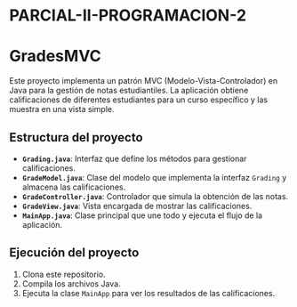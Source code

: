 # PARCIAL-II-PROGRAMACION-2

# GradesMVC

Este proyecto implementa un patrón MVC (Modelo-Vista-Controlador) en Java para la gestión de notas estudiantiles. La aplicación obtiene calificaciones de diferentes estudiantes para un curso específico y las muestra en una vista simple.

## Estructura del proyecto

- **`Grading.java`**: Interfaz que define los métodos para gestionar calificaciones.
- **`GradeModel.java`**: Clase del modelo que implementa la interfaz `Grading` y almacena las calificaciones.
- **`GradeController.java`**: Controlador que simula la obtención de las notas.
- **`GradeView.java`**: Vista encargada de mostrar las calificaciones.
- **`MainApp.java`**: Clase principal que une todo y ejecuta el flujo de la aplicación.

## Ejecución del proyecto

1. Clona este repositorio.
2. Compila los archivos Java.
3. Ejecuta la clase `MainApp` para ver los resultados de las calificaciones.
